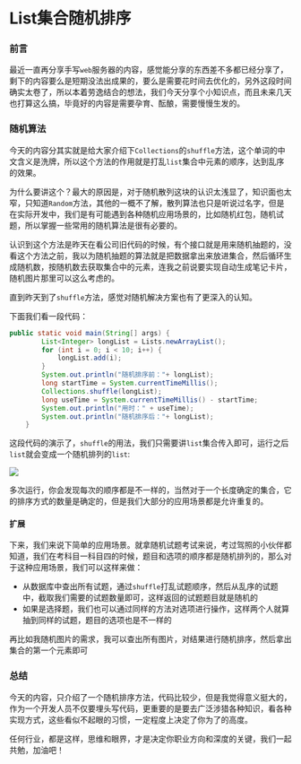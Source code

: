 # List集合随机排序

### 前言

最近一直再分享手写`web`服务器的内容，感觉能分享的东西差不多都已经分享了，剩下的内容要么是短期没法出成果的，要么是需要花时间去优化的，另外这段时间确实太卷了，所以本着劳逸结合的想法，我们今天分享个小知识点，而且未来几天也打算这么搞，毕竟好的内容是需要孕育、酝酿，需要慢慢生发的。

### 随机算法

今天的内容分其实就是给大家介绍下`Collections`的`shuffle`方法，这个单词的中文含义是洗牌，所以这个方法的作用就是打乱`list`集合中元素的顺序，达到乱序的效果。

为什么要讲这个？最大的原因是，对于随机散列这块的认识太浅显了，知识面也太窄，只知道`Random`方法，其他的一概不了解，散列算法也只是听说过名字，但是在实际开发中，我们是有可能遇到各种随机应用场景的，比如随机红包，随机试题，所以掌握一些常用的随机算法是很有必要的。

认识到这个方法是昨天在看公司旧代码的时候，有个接口就是用来随机抽题的，没看这个方法之前，我以为随机抽题的算法就是把数据拿出来放进集合，然后循环生成随机数，按随机数去获取集合中的元素，连我之前说要实现自动生成笔记卡片，随机图片那里可以这么考虑的。

直到昨天到了`shuffle`方法，感觉对随机解决方案也有了更深入的认知。

下面我们看一段代码：

```java
public static void main(String[] args) {
        List<Integer> longList = Lists.newArrayList();
        for (int i = 0; i < 10; i++) {
            longList.add(i);
        }
        System.out.println("随机排序前："+ longList);
        long startTime = System.currentTimeMillis();
        Collections.shuffle(longList);
        long useTime = System.currentTimeMillis() - startTime;
        System.out.println("用时：" + useTime);
        System.out.println("随机排序后："+ longList);
    }
```

这段代码的演示了，`shuffle`的用法，我们只需要讲`list`集合传入即可，运行之后`list`就会变成一个随机排列的`list`:

![](https://gitee.com/sysker/picBed/raw/master/images/20210611131838.png)

多次运行，你会发现每次的顺序都是不一样的，当然对于一个长度确定的集合，它的排序方式的数量是确定的，但是我们大部分的应用场景都是允许重复的。

#### 扩展

下来，我们来说下简单的应用场景。就拿随机试题考试来说，考过驾照的小伙伴都知道，我们在考科目一科目四的时候，题目和选项的顺序都是随机排列的，那么对于这种应用场景，我们可以这样来做：

- 从数据库中查出所有试题，通过`shuffle`打乱试题顺序，然后从乱序的试题中，截取我们需要的试题数量即可，这样返回的试题题目就是随机的
- 如果是选择题，我们也可以通过同样的方法对选项进行操作，这样两个人就算抽到同样的试题，题目的选项也是不一样的

再比如我随机图片的需求，我可以查出所有图片，对结果进行随机排序，然后拿出集合的第一个元素即可

### 总结

今天的内容，只介绍了一个随机排序方法，代码比较少，但是我觉得意义挺大的，作为一个开发人员不仅要埋头写代码，更重要的是要去广泛涉猎各种知识，看各种实现方式，这些看似不起眼的习惯，一定程度上决定了你为了的高度。

任何行业，都是这样，思维和眼界，才是决定你职业方向和深度的关键，我们一起共勉，加油吧！

